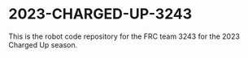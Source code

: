 # 2023-CHARGED-UP-3243
This is the robot code repository for the FRC team 3243 for the 2023 Charged Up season. 
